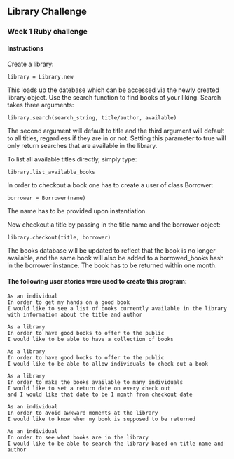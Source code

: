 ## Library Challenge
### Week 1 Ruby challenge

#### Instructions

Create a library:
```
library = Library.new
```
This loads up the datebase which can be accessed via the newly created library object. Use the search function to find books of your liking. Search takes three arguments: 
```
library.search(search_string, title/author, available)
```
The second argument will default to title and the third argument will default to all titles, regardless if they are in or not. Setting this parameter to true will only return searches that are available in the library.

To list all available titles directly, simply type:
```
library.list_available_books
```
In order to checkout a book one has to create a user of class Borrower:
```
borrower = Borrower(name)
```
The name has to be provided upon instantiation. 

Now checkout a title by passing in the title name and the borrower object:
```
library.checkout(title, borrower)
```
The books database will be updated to reflect that the book is no longer available, and the same book will also be added to a borrowed_books hash in the borrower instance. The book has to be returned within one month.

#### The following user stories were used to create this program:
```
As an individual
In order to get my hands on a good book
I would like to see a list of books currently available in the library
with information about the title and author
```

```
As a library
In order to have good books to offer to the public
I would like to be able to have a collection of books
```

```
As a library
In order to have good books to offer to the public
I would like to be able to allow individuals to check out a book
```

```
As a library
In order to make the books available to many individuals
I would like to set a return date on every check out
and I would like that date to be 1 month from checkout date
```

```
As an individual
In order to avoid awkward moments at the library
I would like to know when my book is supposed to be returned
```
```
As an individual 
In order to see what books are in the library
I would like to be able to search the library based on title name and author
```
